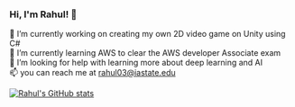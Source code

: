 ### Hi, I'm Rahul! 👋
 🔭 I’m currently working on creating my own 2D video game on Unity using C#<br/>
 🌱 I’m currently learning AWS to clear the AWS developer Associate exam<br/>
 🤔 I’m looking for help with learning more about deep learning and AI<br/>
 📫 you can reach me at rahul03@iastate.edu<br/>

<!-- Github stats from https://github.com/anuraghazra/github/github-readme-stats -->
 [![Rahul's GitHub stats](https://github-readme-stats.vercel.app/api?username=RahulSudev03)](https://github.com/anuraghazra/github-readme-stats)

